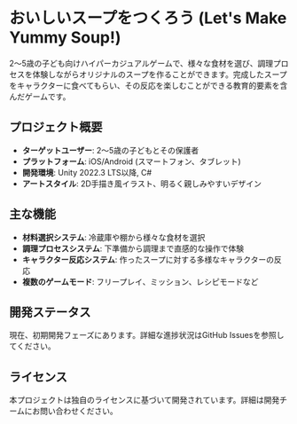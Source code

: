 # おいしいスープをつくろう (Let's Make Yummy Soup!)

2〜5歳の子ども向けハイパーカジュアルゲームで、様々な食材を選び、調理プロセスを体験しながらオリジナルのスープを作ることができます。完成したスープをキャラクターに食べてもらい、その反応を楽しむことができる教育的要素を含んだゲームです。

## プロジェクト概要

- **ターゲットユーザー**: 2〜5歳の子どもとその保護者
- **プラットフォーム**: iOS/Android (スマートフォン、タブレット)
- **開発環境**: Unity 2022.3 LTS以降, C#
- **アートスタイル**: 2D手描き風イラスト、明るく親しみやすいデザイン

## 主な機能

- **材料選択システム**: 冷蔵庫や棚から様々な食材を選択
- **調理プロセスシステム**: 下準備から調理まで直感的な操作で体験
- **キャラクター反応システム**: 作ったスープに対する多様なキャラクターの反応
- **複数のゲームモード**: フリープレイ、ミッション、レシピモードなど

## 開発ステータス

現在、初期開発フェーズにあります。詳細な進捗状況はGitHub Issuesを参照してください。

## ライセンス

本プロジェクトは独自のライセンスに基づいて開発されています。詳細は開発チームにお問い合わせください。
